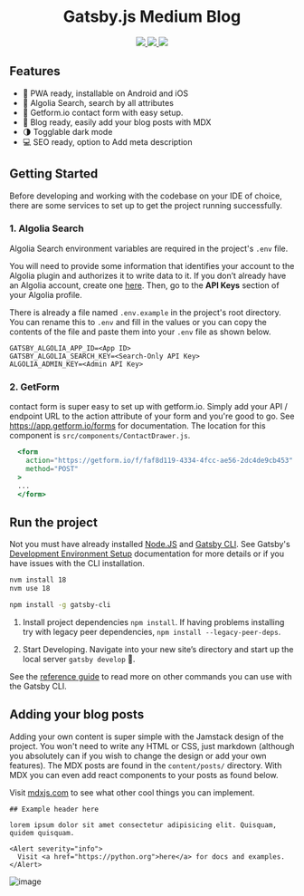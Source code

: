 <h1 align="center">
  Gatsby.js Medium Blog
</h1>

<p align="center">
   <a href="https://gatsbyjs.com" target="_blank">
     <img src="https://img.shields.io/badge/Built%20with-Gatsby-%23614dff?logo=gatsby" />
   </a>
   <a href="https://reactjs.org/" target="_blank">
     <img src="https://img.shields.io/badge/Powered%20by-React-%2361dafb?logo=react" />
   </a>
   <a>
     <img src="https://img.shields.io/github/license/BrianRuizy/gatsby-minimal-portfolio?color=red&style=flat" />
   </a>
</p>

</div>

<!-- ![Cover](https://user-images.githubusercontent.com/23439187/177675013-db3b69f2-7c63-4424-9caa-b619c56deffc.png)
![Cover (1)](https://user-images.githubusercontent.com/23439187/177679060-97c9ec32-475d-4e44-8baa-9cf28e160983.png)
<p align="center">Don't forget to leave a star ⭐!</p> -->

## Features

- 📲 PWA ready, installable on Android and iOS
- 🔎 Algolia Search, search by all attributes
- 📧 Getform.io contact form with easy setup.
- 📝 Blog ready, easily add your blog posts with MDX
- 🌗 Togglable dark mode
- 💻 SEO ready, option to Add meta description

## Getting Started

Before developing and working with the codebase on your IDE of choice, there are some services to set up to get the project running successfully.

### 1. Algolia Search

Algolia Search environment variables are required in the project's `.env` file.

You will need to provide some information that identifies your account to the Algolia plugin and authorizes it to write data to it. If you don’t already have an Algolia account, create one [here](https://www.algolia.com/users/sign_up). Then, go to the **API Keys** section of your Algolia profile.

There is already a file named `.env.example` in the project's root directory. You can rename this to `.env` and fill in the values or you can copy the contents of the file and paste them into your `.env` file as shown below.

```.env
GATSBY_ALGOLIA_APP_ID=<App ID>
GATSBY_ALGOLIA_SEARCH_KEY=<Search-Only API Key>
ALGOLIA_ADMIN_KEY=<Admin API Key>

```

### 2. GetForm

contact form is super easy to set up with getform.io.
Simply add your API / endpoint URL to the action attribute of your form and you're good to go. See https://app.getform.io/forms for documentation. The location for this component is `src/components/ContactDrawer.js`.

```jsx
  <form
    action="https://getform.io/f/faf8d119-4334-4fcc-ae56-2dc4de9cb453"
    method="POST"
  >
  ...
  </form>
```

## Run the project

Not you must have already installed [Node.JS](https://www.gatsbyjs.com/docs/tutorial/part-zero/#install-nodejs-for-your-appropriate-operating-system) and [Gatsby CLI](https://www.gatsbyjs.com/docs/tutorial/part-zero/#install-nodejs-for-your-appropriate-operating-system). See Gatsby's [Development Environment Setup](https://www.gatsbyjs.com/docs/tutorial/part-zero/) documentation for more details or if you have issues with the CLI installation.

```bash
nvm install 18
nvm use 18

npm install -g gatsby-cli
```

1. Install project dependencies ```npm install```. If having problems installing try with legacy peer dependencies, ```npm install --legacy-peer-deps```.

2. Start Developing. Navigate into your new site’s directory and start up the local server ```gatsby develop``` 🎉.

See the [reference guide](https://www.gatsbyjs.com/docs/reference/gatsby-cli/) to read more on other commands you can use with the Gatsby CLI.

## Adding your blog posts

Adding your own content is super simple with the Jamstack design of the project. You won't need to write any HTML or CSS, just markdown (although you absolutely can if you wish to change the design or add your own features). The MDX posts are found in the `content/posts/` directory. With MDX you can even add react components to your posts as found below.

Visit [mdxjs.com](https://mdxjs.com) to see what other cool things you can implement.

```mdx
## Example header here

lorem ipsum dolor sit amet consectetur adipisicing elit. Quisquam, quidem quisquam.

<Alert severity="info">
  Visit <a href="https://python.org">here</a> for docs and examples.
</Alert>
```
![image](https://user-images.githubusercontent.com/23439187/179371961-520835ab-e4ef-4086-90d7-791e26934732.png)


